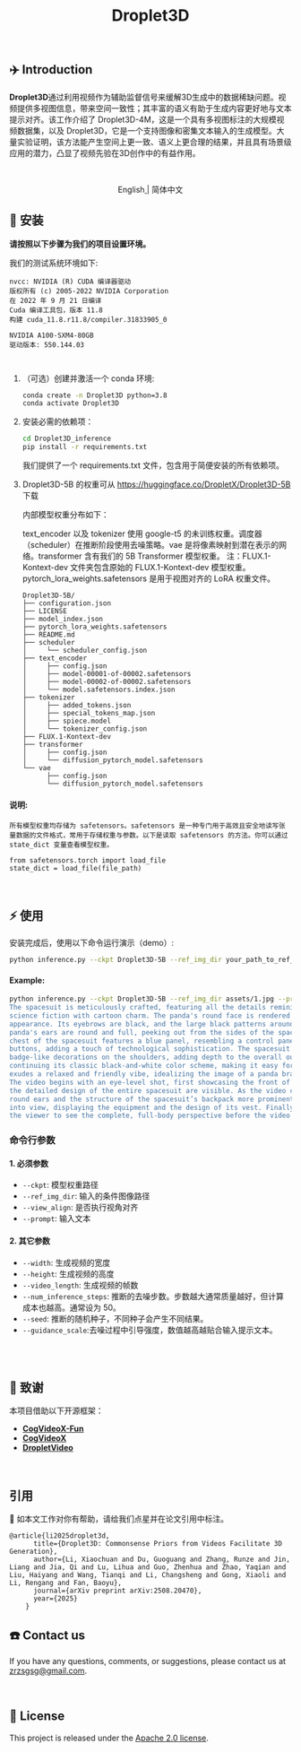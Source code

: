 <div align="center">

# Droplet3D

</div>

<br>

## ✈️ Introduction

**Droplet3D**通过利用视频作为辅助监督信号来缓解3D生成中的数据稀缺问题。视频提供多视图信息，带来空间一致性；其丰富的语义有助于生成内容更好地与文本提示对齐。该工作介绍了 Droplet3D-4M，这是一个具有多视图标注的大规模视频数据集，以及 Droplet3D，它是一个支持图像和密集文本输入的生成模型。大量实验证明，该方法能产生空间上更一致、语义上更合理的结果，并且具有场景级应用的潜力，凸显了视频先验在3D创作中的有益作用。

<br>

<p align="center">
  English<a href="README.md"> </a>| 简体中文
</p>


## 🚀 安装
**请按照以下步骤为我们的项目设置环境。**

我们的测试系统环境如下:

```
nvcc: NVIDIA (R) CUDA 编译器驱动
版权所有 (c) 2005-2022 NVIDIA Corporation
在 2022 年 9 月 21 日编译
Cuda 编译工具包，版本 11.8
构建 cuda_11.8.r11.8/compiler.31833905_0

NVIDIA A100-SXM4-80GB
驱动版本: 550.144.03



```


    
1. （可选）创建并激活一个 conda 环境:
    
    ```bash
    conda create -n Droplet3D python=3.8
    conda activate Droplet3D
    ```
    
2. 安装必需的依赖项：
    
    ```bash
    cd Droplet3D_inference
    pip install -r requirements.txt
    ```
    
   我们提供了一个 requirements.txt 文件，包含用于简便安装的所有依赖项。


3. Droplet3D-5B 的权重可从 https://huggingface.co/DropletX/Droplet3D-5B 下载

    内部模型权重分布如下：
    
    
    text_encoder 以及 tokenizer 使用 google-t5 的未训练权重。调度器（scheduler）在推断阶段使用去噪策略。vae 是将像素映射到潜在表示的网络。transformer 含有我们的 5B         Transformer 模型权重。
    注：FLUX.1-Kontext-dev 文件夹包含原始的 FLUX.1-Kontext-dev 模型权重。pytorch_lora_weights.safetensors 是用于视图对齐的 LoRA 权重文件。



    ```
    Droplet3D-5B/
    ├── configuration.json
    ├── LICENSE
    ├── model_index.json
    ├── pytorch_lora_weights.safetensors
    ├── README.md
    ├── scheduler
    │     └── scheduler_config.json
    ├── text_encoder
    │     ├── config.json
    │     ├── model-00001-of-00002.safetensors
    │     ├── model-00002-of-00002.safetensors
    │     └── model.safetensors.index.json
    ├── tokenizer
    │     ├── added_tokens.json
    │     ├── special_tokens_map.json
    │     ├── spiece.model
    │     └── tokenizer_config.json
    ├── FLUX.1-Kontext-dev
    ├── transformer
    │     ├── config.json
    │     └── diffusion_pytorch_model.safetensors
    └── vae
          ├── config.json
          └── diffusion_pytorch_model.safetensors
    ```   


#### 说明:
   
    所有模型权重均存储为 safetensors。safetensors 是一种专门用于高效且安全地读写张量数据的文件格式，常用于存储权重与参数。以下是读取 safetensors 的方法。你可以通过             state_dict 变量查看模型权重。
   
   ```
   from safetensors.torch import load_file
   state_dict = load_file(file_path)
   ```


<br>

## ⚡ 使用
安装完成后，使用以下命令运行演示（demo）:

```bash
python inference.py --ckpt Droplet3D-5B --ref_img_dir your_path_to_ref_img --prompt yout_text_input --view_align
```

#### Example:
```bash
python inference.py --ckpt Droplet3D-5B --ref_img_dir assets/1.jpg --prompt "This video features a cute cartoon panda astronaut. The panda wears a white spacesuit designed in a lighthearted and playful style.
The spacesuit is meticulously crafted, featuring all the details reminiscent of real-life spacesuits, blending a strong sense of
science fiction with cartoon charm. The panda's round face is rendered in bold black-and-white colors, capturing its classic
appearance. Its eyebrows are black, and the large black patterns around its eyes make it look even cuter and more lively. The
panda's ears are round and full, peeking out from the sides of the spacesuit helmet, enhancing the overall cartoon appeal. The
chest of the spacesuit features a blue panel, resembling a control panel for certain functions, surrounded by several tubes and
buttons, adding a touch of technological sophistication. The spacesuit is adorned with red devices and design elements, including
badge-like decorations on the shoulders, adding depth to the overall outfit's details. The panda's gloves and boots are black,
continuing its classic black-and-white color scheme, making it easy for children to fall in love with this design. The overall design
exudes a relaxed and friendly vibe, idealizing the image of a panda bravely exploring space.
The video begins with an eye-level shot, first showcasing the front of the panda astronaut. From this angle, its smiling face and
the detailed design of the entire spacesuit are visible. As the video continues to rotate, a side view is revealed, making the panda’s
round ears and the structure of the spacesuit’s backpack more prominent. As the panda turns on screen, its back gradually comes
into view, displaying the equipment and the design of its vest. Finally, the panda completes a full 360-degree rotation, allowing
the viewer to see the complete, full-body perspective before the video ends."
```

### 命令行参数

#### 1. 必须参数
- `--ckpt`: 模型权重路径
- `--ref_img_dir`: 输入的条件图像路径
- `--view_align`: 是否执行视角对齐
- `--prompt`: 输入文本


#### 2. 其它参数
- `--width`: 生成视频的宽度
- `--height`: 生成视频的高度
- `--video_length`: 生成视频的帧数
- `--num_inference_steps`: 推断的去噪步数。步数越大通常质量越好，但计算成本也越高。通常设为 50。
- `--seed`: 推断的随机种子，不同种子会产生不同结果。
- `--guidance_scale`:去噪过程中引导强度，数值越高越贴合输入提示文本。







<br>



<br>

## 🙏 致谢
本项目借助以下开源框架：
+ [**CogVideoX-Fun**](https://github.com/aigc-apps/CogVideoX-Fun)
+ [**CogVideoX**](https://github.com/THUDM/CogVideo)
+ [**DropletVideo**](https://github.com/IEIT-AGI/DropletVideo)

<br>

## 引用

🌟 如本文工作对你有帮助，请给我们点星并在论文引用中标注。


```
@article{li2025droplet3d,
      title={Droplet3D: Commonsense Priors from Videos Facilitate 3D Generation},
      author={Li, Xiaochuan and Du, Guoguang and Zhang, Runze and Jin, Liang and Jia, Qi and Lu, Lihua and Guo, Zhenhua and Zhao, Yaqian and Liu, Haiyang and Wang, Tianqi and Li, Changsheng and Gong, Xiaoli and Li, Rengang and Fan, Baoyu},
      journal={arXiv preprint arXiv:2508.20470},
      year={2025}
    }
```


## ☎️ Contact us
If you have any questions, comments, or suggestions, please contact us at [zrzsgsg@gmail.com](mailto:zrzsgsg@gmail.com).

<br>

## 📄 License
This project is released under the [Apache 2.0 license](resources/LICENSE).

